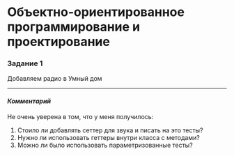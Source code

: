 # Объектно-ориентированное программирование и проектирование

### Задание 1
Добавляем радио в Умный дом

---

#### _Комментарий_

Не очень уверена в том, что у меня получилось:
1. Стоило ли добавлять сеттер для звука и писать на это тесты?
2. Нужно ли использовать геттеры внутри класса с методами?
3. Можно ли было использовать параметризованные тесты?

